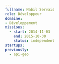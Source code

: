 ```yaml
---
fullname: Nabil Servais
role: Développeur
domaine:
- Développement
missions:
  - start: 2014-11-03
    end: 2015-10-30
    status: independent
startups:
previously:
  - api-geo
---
```

